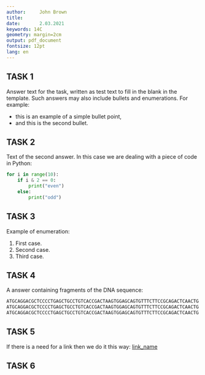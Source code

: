 ```yaml
---
author:     John Brown
title:      
date:       2.03.2021
keywords: 14C
geometry: margin=2cm
output: pdf_document
fontsize: 12pt
lang: en
---
```


## TASK 1

Answer text for the task, written as test text to fill in the blank in the template. Such answers may also include bullets and enumerations. For example:

* this is an example of a simple bullet point,
* and this is the second bullet.

## TASK 2

Text of the second answer. In this case we are dealing with a piece of code in Python:

```python
for i in range(10):
    if i & 2 == 0:
        print("even")
    else:
        print("odd")
```

## TASK 3

Example of enumeration:

1. First case.
2. Second case.
3. Third case.

## TASK 4

A answer containing fragments of the DNA sequence: 

```txt
ATGCAGGACGCTCCCCTGAGCTGCCTGTCACCGACTAAGTGGAGCAGTGTTTCTTCCGCAGACTCAACTG
ATGCAGGACGCTCCCCTGAGCTGCCTGTCACCGACTAAGTGGAGCAGTGTTTCTTCCGCAGACTCAACTG
ATGCAGGACGCTCCCCTGAGCTGCCTGTCACCGACTAAGTGGAGCAGTGTTTCTTCCGCAGACTCAACTG
```

## TASK 5

If there is a need for a link then we do it this way: [link_name](http://www.wikipedia.org)

## TASK 6

